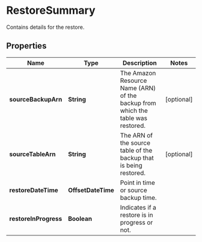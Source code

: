 

# RestoreSummary

Contains details for the restore.

## Properties

| Name | Type | Description | Notes |
|------------ | ------------- | ------------- | -------------|
|**sourceBackupArn** | **String** | The Amazon Resource Name (ARN) of the backup from which the table was restored. |  [optional] |
|**sourceTableArn** | **String** | The ARN of the source table of the backup that is being restored. |  [optional] |
|**restoreDateTime** | **OffsetDateTime** | Point in time or source backup time. |  |
|**restoreInProgress** | **Boolean** | Indicates if a restore is in progress or not. |  |



